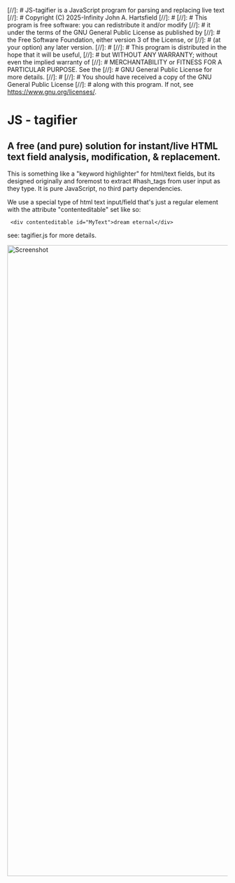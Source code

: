 [//]: # JS-tagifier is a JavaScript program for parsing and replacing live text
[//]: # Copyright (C) 2025-Infinity  John A. Hartsfield
[//]: #
[//]: # This program is free software: you can redistribute it and/or modify
[//]: # it under the terms of the GNU General Public License as published by
[//]: # the Free Software Foundation, either version 3 of the License, or
[//]: # (at your option) any later version.
[//]: #
[//]: # This program is distributed in the hope that it will be useful,
[//]: # but WITHOUT ANY WARRANTY; without even the implied warranty of
[//]: # MERCHANTABILITY or FITNESS FOR A PARTICULAR PURPOSE.  See the
[//]: # GNU General Public License for more details.
[//]: #
[//]: # You should have received a copy of the GNU General Public License
[//]: # along with this program.  If not, see <https://www.gnu.org/licenses/>. 

#                             JS - tagifier

## A free (and pure) solution for instant/live  HTML text  field analysis, modification, & replacement.


 This is something like a "keyword highlighter" for html/text fields, but its
 designed originally and foremost to extract #hash_tags from user input as 
 they type. It is pure JavaScript, no third party dependencies. 

 We use a special type of html text input/field that's just a regular element 
 with the attribute "contenteditable" set like so:


     <div contenteditable id="MyText">dream eternal</div>

see: tagifier.js for more details.



<img width="1443" alt="Screenshot" src="https://github.com/user-attachments/assets/bfb4adc2-6917-49bf-bbd7-767bd44733e1" />
